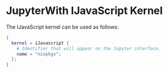 # JupyterWith IJavaScript Kernel

The IJavaScript kernel can be used as follows:

```nix
{
  kernel = iJavascript {
    # Identifier that will appear on the Jupyter interface.
    name = "nixpkgs";
  };
}
```
